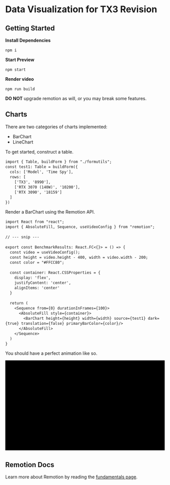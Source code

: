 # Data Visualization for TX3 Revision

## Getting Started

**Install Dependencies**

```console
npm i
```

**Start Preview**

```console
npm start
```

**Render video**

```console
npm run build
```

**DO NOT** upgrade remotion as will, or you may
break some features.

## Charts

There are two categories of charts implemented:

- BarChart
- LineChart

To get started, construct a table.

```tsx
import { Table, buildForm } from "./formutils";
const test1: Table = buildForm({
  cols: ['Model', 'Time Spy'],
  rows: [
    ['TX3', '8990'],
    ['RTX 3070 (140W)', '10200'],
    ['RTX 3090', '18159']
  ]
})
```

Render a BarChart using the Remotion API.

```tsx
import React from "react";
import { AbsoluteFill, Sequence, useVideoConfig } from "remotion";

// --- snip ---

export const BenchmarkResults: React.FC<{}> = () => {
  const video = useVideoConfig();
  const height = video.height - 400, width = video.width - 200;
  const color = "#FFCC80";

  const container: React.CSSProperties = {
    display: 'flex',
    justifyContent: 'center',
    alignItems: 'center'
  }

  return (
    <Sequence from={0} durationInFrames={100}>
      <AbsoluteFill style={container}>
        <BarChart height={height} width={width} source={test1} dark={true} translation={false} primaryBarColor={color}/>
      </AbsoluteFill>
    </Sequence>
  )
}
```

You should have a perfect animation like so.

![BarChart Sample](/sample/sample_barchart.gif)

## Remotion Docs

Learn more about Remotion by reading the [fundamentals page](https://www.remotion.dev/docs/the-fundamentals).
